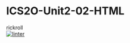 # ICS2O-Unit2-02-HTML
rickroll  
[![linter](https://github.com/Samuel-Webster-Is-Da=Best/ISC2O-Unit2-02-HTML/workflows/linter/badge.svg)](https://github.com/marketplace/actions/super-linter)
